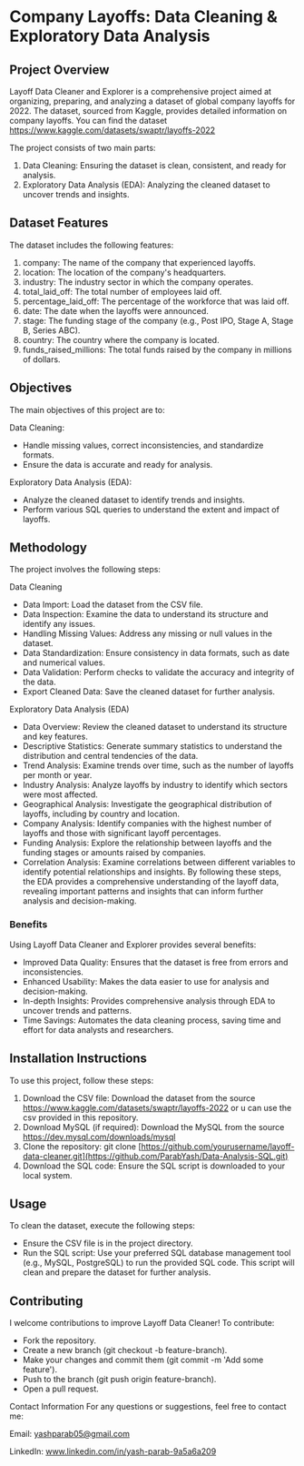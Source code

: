 # Company Layoffs: Data Cleaning & Exploratory Data Analysis
## Project Overview

Layoff Data Cleaner and Explorer is a comprehensive project aimed at organizing, preparing, and analyzing a dataset of global company layoffs for 2022. The dataset, sourced from Kaggle, provides detailed information on company layoffs. You can find the dataset https://www.kaggle.com/datasets/swaptr/layoffs-2022

The project consists of two main parts:

1. Data Cleaning: Ensuring the dataset is clean, consistent, and ready for analysis.
2. Exploratory Data Analysis (EDA): Analyzing the cleaned dataset to uncover trends and insights.


## Dataset Features
The dataset includes the following features:

1. company: The name of the company that experienced layoffs.
2. location: The location of the company's headquarters.
3. industry: The industry sector in which the company operates.
4. total_laid_off: The total number of employees laid off.
5. percentage_laid_off: The percentage of the workforce that was laid off.
6. date: The date when the layoffs were announced.
7. stage: The funding stage of the company (e.g., Post IPO, Stage A, Stage B, Series ABC).
8. country: The country where the company is located.
9. funds_raised_millions: The total funds raised by the company in millions of dollars.

## Objectives
The main objectives of this project are to:

Data Cleaning:

- Handle missing values, correct inconsistencies, and standardize formats.
- Ensure the data is accurate and ready for analysis.

Exploratory Data Analysis (EDA):

- Analyze the cleaned dataset to identify trends and insights.
- Perform various SQL queries to understand the extent and impact of layoffs.

## Methodology
The project involves the following steps:

Data Cleaning

- Data Import: Load the dataset from the CSV file.
- Data Inspection: Examine the data to understand its structure and identify any issues.
- Handling Missing Values: Address any missing or null values in the dataset.
- Data Standardization: Ensure consistency in data formats, such as date and numerical values.
- Data Validation: Perform checks to validate the accuracy and integrity of the data.
- Export Cleaned Data: Save the cleaned dataset for further analysis.

Exploratory Data Analysis (EDA)

- Data Overview: Review the cleaned dataset to understand its structure and key features.
- Descriptive Statistics: Generate summary statistics to understand the distribution and central tendencies of the data.
- Trend Analysis: Examine trends over time, such as the number of layoffs per month or year.
- Industry Analysis: Analyze layoffs by industry to identify which sectors were most affected.
- Geographical Analysis: Investigate the geographical distribution of layoffs, including by country and location.
- Company Analysis: Identify companies with the highest number of layoffs and those with significant layoff percentages.
- Funding Analysis: Explore the relationship between layoffs and the funding stages or amounts raised by companies.
- Correlation Analysis: Examine correlations between different variables to identify potential relationships and insights.
By following these steps, the EDA provides a comprehensive understanding of the layoff data, revealing important patterns and insights that can inform further analysis and decision-making.

### Benefits
Using Layoff Data Cleaner and Explorer provides several benefits:

- Improved Data Quality: Ensures that the dataset is free from errors and inconsistencies.
- Enhanced Usability: Makes the data easier to use for analysis and decision-making.
- In-depth Insights: Provides comprehensive analysis through EDA to uncover trends and patterns.
- Time Savings: Automates the data cleaning process, saving time and effort for data analysts and researchers.


## Installation Instructions
To use this project, follow these steps:

1. Download the CSV file: Download the dataset from the source https://www.kaggle.com/datasets/swaptr/layoffs-2022 or u can use the csv provided in this repository.
2. Download MySQL (if required): Download the MySQL from the source https://dev.mysql.com/downloads/mysql
3. Clone the repository: git clone [https://github.com/yourusername/layoff-data-cleaner.git](https://github.com/ParabYash/Data-Analysis-SQL.git)
4. Download the SQL code: Ensure the SQL script is downloaded to your local system.

## Usage
To clean the dataset, execute the following steps:

- Ensure the CSV file is in the project directory.
- Run the SQL script: Use your preferred SQL database management tool (e.g., MySQL, PostgreSQL) to run the provided SQL code. This script will clean and prepare the dataset for further analysis. 

## Contributing
I welcome contributions to improve Layoff Data Cleaner! To contribute:

- Fork the repository.
- Create a new branch (git checkout -b feature-branch).
- Make your changes and commit them (git commit -m 'Add some feature').
- Push to the branch (git push origin feature-branch).
- Open a pull request.

Contact Information
For any questions or suggestions, feel free to contact me:

Email: yashparab05@gmail.com

LinkedIn: www.linkedin.com/in/yash-parab-9a5a6a209
